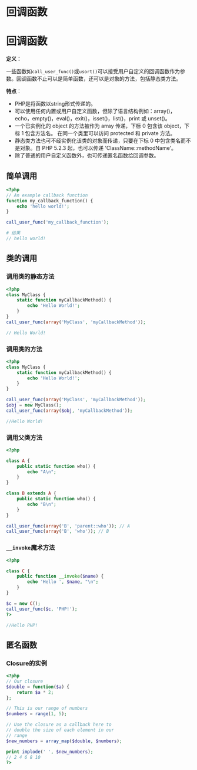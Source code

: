 # 回调函数

# 回调函数

**定义**：

​		一些函数如`call_user_func()`或`usort()`可以接受用户自定义的回调函数作为参数。回调函数不止可以是简单函数，还可以是对象的方法，包括静态类方法。

**特点**：

- PHP是将函数以string形式传递的。 
- 可以使用任何内置或用户自定义函数，但除了语言结构例如：array()，echo，empty()，eval()，exit()，isset()，list()，print 或 unset()。
- 一个已实例化的 object 的方法被作为 array 传递，下标 0 包含该 object，下标 1 包含方法名。 在同一个类里可以访问 protected 和 private 方法。
- 静态类方法也可不经实例化该类的对象而传递，只要在下标 0 中包含类名而不是对象。自 PHP 5.2.3 起，也可以传递 'ClassName::methodName'。
- 除了普通的用户自定义函数外，也可传递匿名函数给回调参数。

## 简单调用

```php
<?php
// An example callback function
function my_callback_function() {
    echo 'hello world!';
}

call_user_func('my_callback_function'); 

# 结果
// hello world!
```

## 类的调用

### 调用类的静态方法

```php
<?php
class MyClass {
    static function myCallbackMethod() {
        echo 'Hello World!';
    }
}
call_user_func(array('MyClass', 'myCallbackMethod')); 

// Hello World!
```

### 调用类的方法

```php
<?php
class MyClass {
    static function myCallbackMethod() {
        echo 'Hello World!';
    }
}

call_user_func(array('MyClass', 'myCallbackMethod'));
$obj = new MyClass();
call_user_func(array($obj, 'myCallbackMethod'));

//Hello World!
```

### 调用父类方法

```php
<?php

class A {
    public static function who() {
        echo "A\n";
    }
}

class B extends A {
    public static function who() {
        echo "B\n";
    }
}

call_user_func(array('B', 'parent::who')); // A
call_user_func(array('B', 'who')); // B

```

### `__invoke`魔术方法
```php
<?php

class C {
    public function __invoke($name) {
        echo 'Hello ', $name, "\n";
    }
}

$c = new C();
call_user_func($c, 'PHP!');
?>

//Hello PHP!
```

## 匿名函数

### Closure的实例

```php
<?php
// Our closure
$double = function($a) {
    return $a * 2;
};

// This is our range of numbers
$numbers = range(1, 5);

// Use the closure as a callback here to 
// double the size of each element in our 
// range
$new_numbers = array_map($double, $numbers);

print implode(' ', $new_numbers);
// 2 4 6 8 10
?>
```